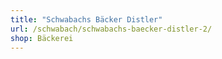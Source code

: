 ```yaml
---
title: "Schwabachs Bäcker Distler"
url: /schwabach/schwabachs-baecker-distler-2/
shop: Bäckerei
---
```

